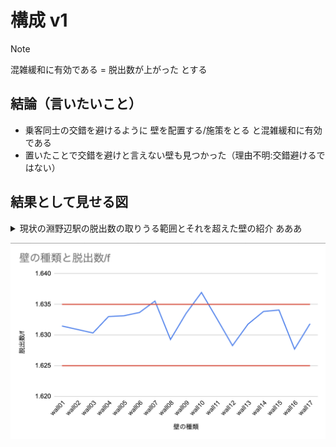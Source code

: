 # 構成 v1

> [!NOTE]  
> 混雑緩和に有効である = 脱出数が上がった とする

## 結論（言いたいこと）

- 乗客同士の交錯を避けるように 壁を配置する/施策をとる と混雑緩和に有効である
- 置いたことで交錯を避けと言えない壁も見つかった（理由不明:交錯避けるではない）

## 結果として見せる図

<details>
<summary>現状の淵野辺駅の脱出数の取りうる範囲とそれを超えた壁の紹介</sumarry>
あああ

![脱出数の比較](../datas/compares/脱出数の比較_walls.png)

</details>
